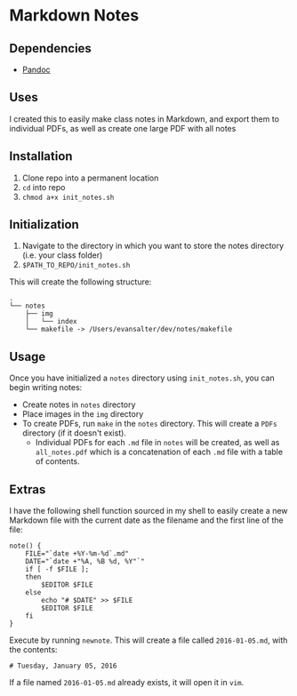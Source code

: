 # Markdown Notes

## Dependencies

- [Pandoc](https://github.com/jgm/pandoc)

## Uses

I created this to easily make class notes in Markdown, and export them to individual PDFs, as well as create one large PDF with all notes

## Installation

1. Clone repo into a permanent location
1. `cd` into repo
1. `chmod a+x init_notes.sh`

## Initialization

1. Navigate to the directory in which you want to store the notes directory (i.e. your class folder)
1. `$PATH_TO_REPO/init_notes.sh`

This will create the following structure:

```
.
└── notes
    ├── img
    │   └── index
    └── makefile -> /Users/evansalter/dev/notes/makefile
```

## Usage

Once you have initialized a `notes` directory using `init_notes.sh`, you can begin writing notes:

- Create notes in `notes` directory
- Place images in the `img` directory
- To create PDFs, run `make` in the `notes` directory.  This will create a `PDFs` directory (if it doesn't exist).
	- Individual PDFs for each `.md` file in `notes` will be created, as well as `all_notes.pdf` which is a concatenation of each `.md` file with a table of contents.

## Extras

I have the following shell function sourced in my shell to easily create a new Markdown file with the current date as the filename and the first line of the file:

```
note() {
	FILE="`date +%Y-%m-%d`.md"
	DATE="`date +"%A, %B %d, %Y"`"
	if [ -f $FILE ];
	then
		$EDITOR $FILE
	else
		echo "# $DATE" >> $FILE
		$EDITOR $FILE
	fi
}
```

Execute by running `newnote`.  This will create a file called `2016-01-05.md`, with the contents:

```
# Tuesday, January 05, 2016
```

If a file named `2016-01-05.md` already exists, it will open it in `vim`.
